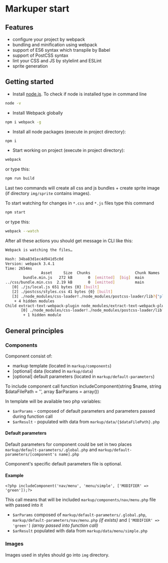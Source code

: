 # Markuper start

## Features
* configure your project by webpack
* bundling and minification using webpack
* support of ES6 syntax which transpile by Babel
* support of PostCSS syntax
* lint your CSS and JS by stylelint and ESLint
* sprite generation

## Getting started

* Install [node.js](https://nodejs.org/).
    To check if node is installed type in command line
```bash
node -v
```
* Install Webpack globally
```bash
npm i webpack -g
```
* Install all node packages (execute in project directory):
```bash
npm i
```
* Start working on project (execute in project directory):
```bash
webpack
```
or type this:
```bash
npm run build
```
Last two commands will create all css and js bundles + create sprite image 
(if directory `img/sprite` contains images).

To start watching for changes in `*.css` and `*.js` files type this command
```bash
npm start
```
or type this:
```bash
webpack --watch
```
After all these actions you should get message in CLI like this:
```bash
Webpack is watching the files…

Hash: 34ba83d1ec4d941d5c0d
Version: webpack 3.4.1
Time: 2654ms
                Asset     Size  Chunks                    Chunk Names
        bundle.min.js   272 kB       0  [emitted]  [big]  main
../css/bundle.min.css  2.19 kB       0  [emitted]         main
   [0] ./js/local.js 651 bytes {0} [built]
   [2] ./postcss/styles.css 41 bytes {0} [built]
   [3] ./node_modules/css-loader!./node_modules/postcss-loader/lib?{"plugins":[null,{"version":"6.0.6","plugins":[null,null,null,null,null,null,null,null,null,null,null,null,null,null,null,null,null,null,null,null,null,null,null,null,null,null,null,null],"postcssPlugin":"postcss-cssnext","postcssVersion":"6.0.6"},null]}!./postcss/styles.css 2.36 kB [built]
    + 4 hidden modules
Child extract-text-webpack-plugin node_modules/extract-text-webpack-plugin/dist node_modules/css-loader/index.js!node_modules/postcss-loader/lib/index.js??ref--3-3!postcss/styles.css:
       [0] ./node_modules/css-loader!./node_modules/postcss-loader/lib?{"plugins":[null,{"version":"6.0.6","plugins":[null,null,null,null,null,null,null,null,null,null,null,null,null,null,null,null,null,null,null,null,null,null,null,null,null,null,null,null],"postcssPlugin":"postcss-cssnext","postcssVersion":"6.0.6"},null]}!./postcss/styles.css 2.36 kB {0} [built]
        + 1 hidden module
```

## General principles

### Components

Component consist of:
* markup template (located in `markup/components`)
* [optional] data (located in `markup/data`)
* [optional] default parameters (located in `markup/default-parameters`)

To include component call function includeComponent(string $name, string $dataFilePath = '', array $arParams = array())

In template will be available two php variables:
* `$arParams` - composed of default parameters and parameters passed during function call
* `$arResult` - populated with data from `markup/data/{$dataFilePath}.php`

#### Default parameters

Default parameters for component could be set in two places `markup/default-parameters/.global.php`
 and `markup/default-parameters/[component's name].php`

Component's specific default parameters file is optional.
 
#### Example

`<?php includeComponent('nav/menu', 'menu/simple', ['MODIFIER' => 'green']);?>`

This call means that will be included `markup/components/nav/menu.php` file
with passed into it
* `$arParams` composed of `markup/default-parameters/.global.php`,
`markup/default-parameters/nav/menu.php` _(if exists)_ and `['MODIFIER' => 'green']` _(array passed into function call)_
* `$arResult` populated with data from `markup/data/menu/simple.php`

### Images

Images used in styles should go into `img` directory.